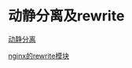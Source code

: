# 动静分离及rewrite

[动静分离](动静分离/动静分离.md "动静分离")

[nginx的rewrite模块](nginx的rewrite模块/nginx的rewrite模块.md "nginx的rewrite模块")
